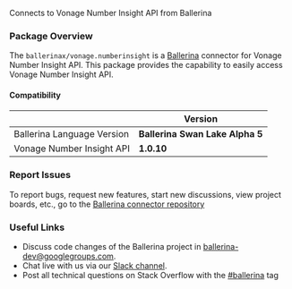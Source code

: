Connects to Vonage Number Insight API from Ballerina

### Package Overview
The `ballerinax/vonage.numberinsight` is a [Ballerina](https://ballerina.io/) connector for Vonage Number Insight API.
This package provides the capability to easily access Vonage Number Insight API.

#### Compatibility
|                               | Version                         |
|-------------------------------|---------------------------------|
| Ballerina Language Version    | **Ballerina Swan Lake Alpha 5** |
| Vonage Number Insight API     | **1.0.10**                      |

### Report Issues
To report bugs, request new features, start new discussions, view project boards, etc., go to the [Ballerina connector repository](https://github.com/ballerina-platform/ballerinax-openapi-connectors)

### Useful Links
- Discuss code changes of the Ballerina project in [ballerina-dev@googlegroups.com](mailto:ballerina-dev@googlegroups.com).
- Chat live with us via our [Slack channel](https://ballerina.io/community/slack/).
- Post all technical questions on Stack Overflow with the [#ballerina](https://stackoverflow.com/questions/tagged/ballerina) tag
